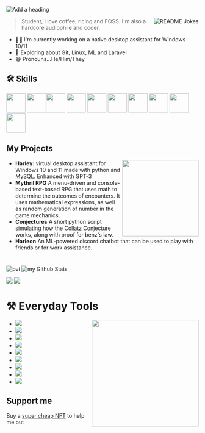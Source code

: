 ![Add a heading](https://user-images.githubusercontent.com/123345456/220531461-3c6cb85c-334c-4015-897e-f989d8036830.gif)

<a href="https://readme-jokes.vercel.app"><img align="right" src="https://readme-jokes.vercel.app/api" alt="README Jokes"></a>

> Student, I love coffee, ricing and FOSS. I'm also a hardcore audiophile and coder.



- 👩‍💻 I'm currently working on a native desktop assistant for Windows 10/11
- 🧠 Exploring about Git, Linux, ML and Laravel 
- 😄 Pronouns...He/Him/They 



## 🛠 Skills


<img src = "https://user-images.githubusercontent.com/123345456/219951515-4da684b9-4cbe-4a8a-99e5-fd9be2cab5eb.svg" height = 50px /> <img src = "https://user-images.githubusercontent.com/123345456/219951517-5692028e-cfe0-4ab5-ba3e-5373701b2908.svg" height = 50px /><img src ="https://user-images.githubusercontent.com/123345456/219951519-b1da0af8-1006-44cd-8bdf-8ddb66dfd336.svg" height = 50px /> <img src ="https://user-images.githubusercontent.com/123345456/219951521-c9a1121c-7a6e-4a9f-9158-a8b84c152123.svg" height = 50px /> <img src ="https://user-images.githubusercontent.com/123345456/219951523-6ea3a84c-e80a-4aad-baaa-da0421380917.svg" height = 50px /> 
<img src = "https://user-images.githubusercontent.com/123345456/219951526-489da7c1-28f1-4932-be21-ee5934017ac9.svg" height = 50px /> 
<img src = "https://user-images.githubusercontent.com/123345456/219951527-bf904c82-daa6-4c9c-af1e-75fb5e173276.svg" height = 50px /> 
<img src = "https://user-images.githubusercontent.com/123345456/219951528-77305135-6268-43c2-b3e8-d01fb6b7e636.svg" height = 50px /> 
<img src = "https://user-images.githubusercontent.com/123345456/219951529-fcfdff0e-3a73-4285-8a8f-36af8ea8f2da.svg" height = 50px />
<img src="https://user-images.githubusercontent.com/123345456/219951530-39792dce-3495-4554-bd7f-7671065d1f18.svg" height = 50px /> 

## My Projects
 <img src ="https://user-images.githubusercontent.com/123345456/220529767-376ff9b7-b89d-49b5-908b-c06af4f34428.png" height = "200px" align = "right"/>

- **Harley:** virtual desktop assistant for Windows 10 and 11 made with python and MySQL. Enhanced with GPT-3
- **Mythril RPG** A menu-driven and console-based text-based RPG that uses math to determine the outcomes of encounters. It uses mathematical expressions, as well as random generation of number in the game mechanics.
- **Conjectures** A short python script simulating how the Collatz Conjecture works, along with proof for benz's law.
- **Harleon** An ML-powered discord chatbot that can be used to play with friends or for work assistance.

#
<img src="https://github-readme-stats.vercel.app/api/top-langs?username=spirizeon&show_icons=true&locale=en&layout=compact&theme=chartreuse-dark" alt="ovi" /> <img align=auto src="https://github-readme-stats.vercel.app/api?username=spirizeon&include_all_commits=true&count_private=true&show_icons=true&line_height=20&title_color=2B5BBD&icon_color=1124BB&text_color=A1A1A1&bg_color=0,000000,130F40" alt="my Github Stats"/>

<img src="https://img.shields.io/badge/15s%20TypeTest-105WPM-brightgreen?style=flat-square&logo=appveyor"/> <img src = "https://img.shields.io/badge/30s%20TypeTest-99WPM-blue?style=flat-square&logo=appveyor" /> 


# ⚒️ Everyday Tools

<img src ="https://i.imgur.com/XF2WWaH.jpg" align = "right" height = "280px"/>

- ![](https://img.shields.io/badge/OS-Win-red?style=flat-square&logo=appveyor)
- ![](https://img.shields.io/badge/Terminal-Tabby-blue?style=flat-square&logo=appveyor)
- ![](https://img.shields.io/badge/Editor-VSCode-brightgreen?style=flat-square&logo=appveyor)
- ![](https://img.shields.io/badge/Editor-Lapce-brightgreen?style=flat-square&logo=appveyor)
- ![](https://img.shields.io/badge/OS-Debian-red?style=flat-square&logo=appveyor)
- ![](https://img.shields.io/badge/Editor-Neovim-brightgreen?style=flat-square&logo=appveyor)
- ![](https://img.shields.io/badge/Editor-GNU%20nano-brightgreen?style=flat-square&logo=appveyor)
- ![](https://img.shields.io/badge/Terminal-Xterm-blue?style=flat-square&logo=appveyor)
- ![](https://img.shields.io/badge/Design-Canva-yellow?style=flat-square&logo=appveyor)
## Support me
Buy a <a href="https://opensea.io/zetacode">super cheap NFT</a> to help me out



